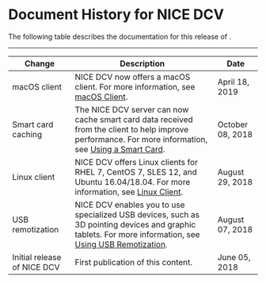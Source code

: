 # Document History for NICE DCV<a name="doc-history"></a>

The following table describes the documentation for this release of \.


****  

| Change | Description | Date | 
| --- | --- | --- | 
| macOS client | NICE DCV now offers a macOS client\. For more information, see [macOS Client](client-mac.md)\. | April 18, 2019 | 
| Smart card caching | The NICE DCV server can now cache smart card data received from the client to help improve performance\. For more information, see [Using a Smart Card](using-smartcard.md)\. | October 08, 2018 | 
| Linux client | NICE DCV offers Linux clients for RHEL 7, CentOS 7, SLES 12, and Ubuntu 16\.04/18\.04\. For more information, see [Linux Client](client-linux.md)\. | August 29, 2018 | 
| USB remotization | NICE DCV enables you to use specialized USB devices, such as 3D pointing devices and graphic tablets\. For more information, see [Using USB Remotization](using-usb.md)\. | August 07, 2018 | 
| Initial release of NICE DCV | First publication of this content\. | June 05, 2018 | 
